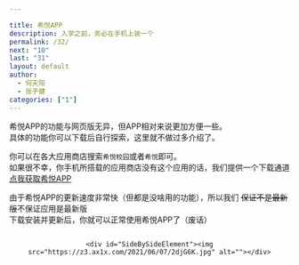 ```yaml
---

title: 希悦APP
description: 入学之前，务必在手机上装一个
permalink: /32/
next: "10"
last: "31"
layout: default
author:
  - 何天阳
  - 张子健
categories: ["1"]
---
```

<script>
	document.addEventListener('DOMContentLoaded', function () {
	    const elems = document.querySelectorAll('img');
	    const instances = M.Materialbox.init(elems);
	    if (!IsPC()) {
	      document.querySelector('#mobile-hint').removeAttribute('hidden');
	    }
	  });
</script>
希悦APP的功能与网页版无异，但APP相对来说更加方便一些。  
具体的功能你可以下载后自行探索，这里就不做过多介绍了。  

你可以在各大应用商店搜索`希悦校园`或者`希悦`即可。  
如果很不幸，你手机所搭载的应用商店没有这个应用的话，我们提供一个下载通道  
<a href="https://bdfz.sharepoint.com/:f:/s/PublicDatabase/EspN9dhqSghAm8iNsuhaDzQBdwO-3UHNVJJUsBaVkloKhA?e=xGZhOU" class="pill-btn blue white-text" target="_blank">点我获取希悦APP</a>  

由于希悦APP的更新速度非常快（但都是没啥用的功能），所以我们 ~~保证不是最新版~~不保证应用是最新版  
下载安装并更新后，你就可以正常使用希悦APP了（废话）  
<img src="" style="">

<div style="text-align:center">
	<div id="SideBySideElement"><img src="https://z3.ax1x.com/2021/06/07/2dX5LD.jpg" alt=""></div>

	<div id="SideBySideElement"><img src="https://z3.ax1x.com/2021/06/07/2djG6K.jpg" alt=""></div>
</div>